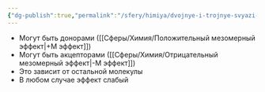 ```yaml
---
{"dg-publish":true,"permalink":"/sfery/himiya/dvojnye-i-trojnye-svyazi-mezomernyj-effekt/","tags":["Органика"]}
---
```


- Могут быть донорами ([[Сферы/Химия/Положительный мезомерный эффект\|+M эффект]])
- Могут быть акцепторами ([[Сферы/Химия/Отрицательный мезомерный эффект\|-M эффект]])
- Это зависит от остальной молекулы
- В любом случае эффект слабый